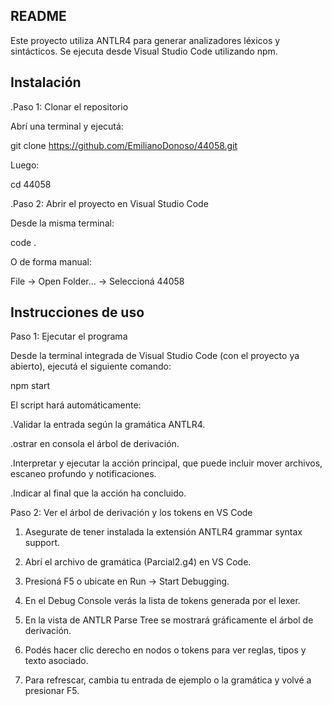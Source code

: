 ## README

Este proyecto utiliza ANTLR4 para generar analizadores léxicos y sintácticos. Se ejecuta desde Visual Studio Code utilizando npm.

## Instalación

.Paso 1: Clonar el repositorio

Abrí una terminal y ejecutá:

git clone https://github.com/EmilianoDonoso/44058.git

Luego:

cd 44058

.Paso 2: Abrir el proyecto en Visual Studio Code

Desde la misma terminal:

code .

O de forma manual:

File → Open Folder… → Seleccioná 44058


## Instrucciones de uso

Paso 1: Ejecutar el programa

Desde la terminal integrada de Visual Studio Code (con el proyecto ya abierto), ejecutá el siguiente comando:

npm start

El script hará automáticamente:

.Validar la entrada según la gramática ANTLR4.

.ostrar en consola el árbol de derivación.

.Interpretar y ejecutar la acción principal, que puede incluir mover archivos, escaneo profundo y notificaciones.

.Indicar al final que la acción ha concluido.


Paso 2: Ver el árbol de derivación y los tokens en VS Code

1) Asegurate de tener instalada la extensión ANTLR4 grammar syntax support.

2) Abrí el archivo de gramática (Parcial2.g4) en VS Code.

3) Presioná F5 o ubicate en Run → Start Debugging.

4) En el Debug Console verás la lista de tokens generada por el lexer. 

5) En la vista de ANTLR Parse Tree se mostrará gráficamente el árbol de derivación.

6) Podés hacer clic derecho en nodos o tokens para ver reglas, tipos y texto asociado.

7) Para refrescar, cambia tu entrada de ejemplo o la gramática y volvé a presionar F5.
